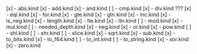 [x] - abs.kind
[x] - add.kind
[x] - and.kind
[ ] - cmp.kind
[x] - div.kind ???
[x] - eql.kind
[x] - for.kind
[x] - gte.kind
[x] - gtn.kind
[x] - inc.kind
[x] - is_neg.kind
[x] - length.kind
[x] - lte.kind
[x] - ltn.kind
[ ] - mod.kind
[x] - mul.kind
[ ] - needed_depth.kind
[x] - neg.kind
[x] - or.kind
[x] - pow.kind
[ ] - shl.kind
[ ] - shr.kind
[ ] - slice.kind
[x] - sqrt.kind
[x] - sub.kind
[x] - to_bits.kind
[x] - to_f64.kind
[ ] - to_int.kind
[ ] - to_string.kind
[x] - xor.kind
[x] - zero.kind
